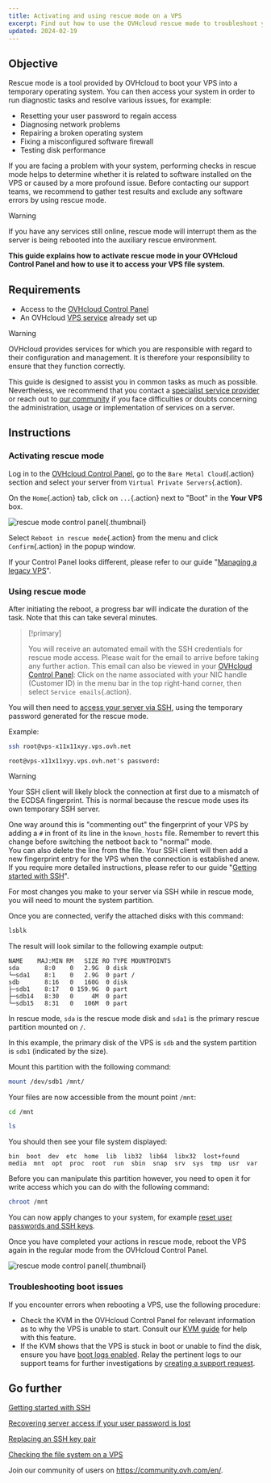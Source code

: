 ```yaml
---
title: Activating and using rescue mode on a VPS
excerpt: Find out how to use the OVHcloud rescue mode to troubleshoot your VPS and run system checks
updated: 2024-02-19
---
```


## Objective

Rescue mode is a tool provided by OVHcloud to boot your VPS into a temporary operating system. You can then access your system in order to run diagnostic tasks and resolve various issues, for example:

- Resetting your user password to regain access
- Diagnosing network problems
- Repairing a broken operating system
- Fixing a misconfigured software firewall 
- Testing disk performance

If you are facing a problem with your system, performing checks in rescue mode helps to determine whether it is related to software installed on the VPS or caused by a more profound issue. Before contacting our support teams, we recommend to gather test results and exclude any software errors by using rescue mode.

> [!warning]
>
> If you have any services still online, rescue mode will interrupt them as the server is being rebooted into the auxiliary rescue environment.
>

**This guide explains how to activate rescue mode in your OVHcloud Control Panel and how to use it to access your VPS file system.**

## Requirements

- Access to the [OVHcloud Control Panel](https://ca.ovh.com/auth/?action=gotomanager&from=https://www.ovh.com/world/&ovhSubsidiary=we)
- An OVHcloud [VPS service](https://www.ovhcloud.com/en/vps/) already set up

> [!warning]
>OVHcloud provides services for which you are responsible with regard to their configuration and management. It is therefore your responsibility to ensure that they function correctly.
>
>This guide is designed to assist you in common tasks as much as possible. Nevertheless, we recommend that you contact a [specialist service provider](https://partner.ovhcloud.com/en/directory/) or reach out to [our community](https://community.ovh.com/en/) if you face difficulties or doubts concerning the administration, usage or implementation of services on a server.
>

## Instructions

### Activating rescue mode

Log in to the [OVHcloud Control Panel](https://ca.ovh.com/auth/?action=gotomanager&from=https://www.ovh.com/world/&ovhSubsidiary=we), go to the `Bare Metal Cloud`{.action} section and select your server from `Virtual Private Servers`{.action}.

On the `Home`{.action} tab, click on `...`{.action} next to "Boot" in the **Your VPS** box.

![rescue mode control panel](images/rescue_new.png){.thumbnail}

Select `Reboot in rescue mode`{.action} from the menu and click `Confirm`{.action} in the popup window.

If your Control Panel looks different, please refer to our guide "[Managing a legacy VPS](/pages/bare_metal_cloud/virtual_private_servers/vps_legacy_control_panel)".

### Using rescue mode

After initiating the reboot, a progress bar will indicate the duration of the task. Note that this can take several minutes.

> [!primary]
>
> You will receive an automated email with the SSH credentials for rescue mode access. Please wait for the email to arrive before taking any further action. This email can also be viewed in your [OVHcloud Control Panel](https://ca.ovh.com/auth/?action=gotomanager&from=https://www.ovh.com/world/&ovhSubsidiary=we): Click on the name associated with your NIC handle (Customer ID) in the menu bar in the top right-hand corner, then select `Service emails`{.action}.
>

You will then need to [access your server via SSH](/pages/bare_metal_cloud/dedicated_servers/ssh_introduction), using the temporary password generated for the rescue mode.

Example:

```bash
ssh root@vps-x11x11xyy.vps.ovh.net
```

```console
root@vps-x11x11xyy.vps.ovh.net's password:
```

> [!warning]
> 
> Your SSH client will likely block the connection at first due to a mismatch of the ECDSA fingerprint. This is normal because the rescue mode uses its own temporary SSH server.
>
> One way around this is "commenting out" the fingerprint of your VPS by adding a `#` in front of its line in the `known_hosts` file. Remember to revert this change before switching the netboot back to "normal" mode.<br>You can also delete the line from the file. Your SSH client will then add a new fingerprint entry for the VPS when the connection is established anew. If you require more detailed instructions, please refer to our guide "[Getting started with SSH](/pages/bare_metal_cloud/dedicated_servers/ssh_introduction#login)".
>

For most changes you make to your server via SSH while in rescue mode, you will need to mount the system partition.

Once you are connected, verify the attached disks with this command:

```bash
lsblk
```

The result will look similar to the following example output:

```console
NAME    MAJ:MIN RM   SIZE RO TYPE MOUNTPOINTS
sda       8:0    0   2.9G  0 disk
└─sda1    8:1    0   2.9G  0 part /
sdb       8:16   0   160G  0 disk
├─sdb1    8:17   0 159.9G  0 part
├─sdb14   8:30   0     4M  0 part
└─sdb15   8:31   0   106M  0 part
```

In rescue mode, `sda` is the rescue mode disk and `sda1` is the primary rescue partition mounted on `/`.

In this example, the primary disk of the VPS is `sdb` and the system partition is `sdb1` (indicated by the size).

Mount this partition with the following command:

```bash
mount /dev/sdb1 /mnt/
```

Your files are now accessible from the mount point `/mnt`:

```bash
cd /mnt
```

```bash
ls
```

You should then see your file system displayed:

```console
bin  boot  dev  etc  home  lib  lib32  lib64  libx32  lost+found  media  mnt  opt  proc  root  run  sbin  snap  srv  sys  tmp  usr  var
```

Before you can manipulate this partition however, you need to open it for write access which you can do with the following command:

```bash
chroot /mnt
```

You can now apply changes to your system, for example [reset user passwords and SSH keys](#gofurther).

Once you have completed your actions in rescue mode, reboot the VPS again in the regular mode from the OVHcloud Control Panel.

![rescue mode control panel](images/rescue_exit.png){.thumbnail}

### Troubleshooting boot issues

If you encounter errors when rebooting a VPS, use the following procedure:

- Check the KVM in the OVHcloud Control Panel for relevant information as to why the VPS is unable to start. Consult our [KVM guide](/pages/bare_metal_cloud/virtual_private_servers/using_kvm_for_vps) for help with this feature.
- If the KVM shows that the VPS is stuck in boot or unable to find the disk, ensure you have [boot logs enabled](/pages/bare_metal_cloud/virtual_private_servers/bootlog_display_kvm). Relay the pertinent logs to our support teams for further investigations by [creating a support request](https://help.ovhcloud.com/csm?id=csm_get_help).

<a name="gofurther"></a>

## Go further

[Getting started with SSH](/pages/bare_metal_cloud/dedicated_servers/ssh_introduction)

[Recovering server access if your user password is lost](/pages/bare_metal_cloud/dedicated_servers/replacing-user-password)

[Replacing an SSH key pair](/pages/bare_metal_cloud/dedicated_servers/replacing-lost-ssh-key)

[Checking the file system on a VPS](/pages/bare_metal_cloud/virtual_private_servers/check-filesystem)

Join our community of users on <https://community.ovh.com/en/>.